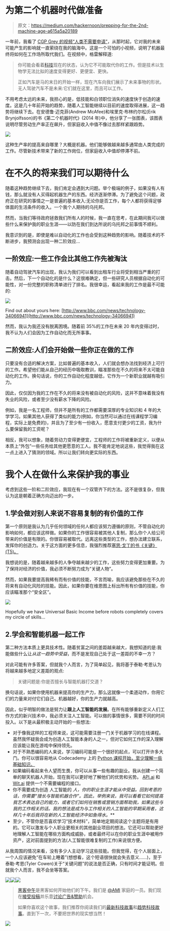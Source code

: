 # 为第二个机器时代做准备

> 原文：<https://medium.com/hackernoon/prepping-for-the-2nd-machine-age-a615a5a20189>

一年前，我看了 [CGP Grey 的视频“人类不需要申请”](https://www.youtube.com/watch?v=7Pq-S557XQU)，从那时起，它对我的未来可能产生的影响就一直萦绕在我的脑海中。这是一个可怕的小视频，说明了机器最终将如何在工作场所取代我们。在视频中，格雷解释道:

> 你可能会看着[科技](https://hackernoon.com/tagged/technology)现在的状态，认为它不可能取代你的工作。但是技术以生物学无法比拟的速度变得更好、更便宜、更快。
> 
> 正如汽车是马的末日的开始一样，现在汽车向我们展示了未来事物的形状。无人驾驶汽车不是未来:它们就在这里，而且可以工作。

不用考虑太远的未来，我担心的是，低技能和白领职位消失的速度快于创造的速度。这是几十年前开始的趋势，随着人工智能继续以目前的速度取得进展，这一趋势将继续下去。在安德鲁·迈克菲(Andrew McAfee)和埃里克·布林约尔松(Erik Brynjolfsson)的书《第二个机器时代》(2014 年)中，他分享了一张图表，该图表说明尽管劳动生产率正在飙升，但家庭收入中值不像过去那样紧跟趋势。

![](img/7da0c2c8ef315914d66047310005b10e.png)

这种生产率的提高来自哪里？大概是机器。他们能够做越来越多通常由人类完成的工作。尽管新技术带来了新的工作岗位，但家庭收入中值却停滞不前。

# 在不久的将来我们可以期待什么

随着这种趋势继续下去，我们肯定会遇到大问题。举个极端的例子，如果没有人有钱，那么就没有人买得起机器生产的东西。经济逐渐停滞。为了避免这个问题，政府正在研究的事情之一是普遍的基本收入:无论你是否工作，每个人都将获得足够体面的生活条件的收入。一个我个人期待的乌托邦。

然而，当我们等待政府拯救我们所有人的时候，我一直在思考，在此期间我可以做些什么来保护我的职业生涯——以防在我们到达所说的乌托邦之前事情不顺利。

我意识到的是，即使是难以自动化的工作也会受到这种趋势的影响。随着技术的不断进步，我预测会出现一种二阶效应…

## 一阶效应:一些工作会比其他工作先被淘汰

随着自动驾驶汽车的出现，我认为我们可以看到出租车行业将受到相当严重的打击。然后，下一个自动化的是什么？这很难确定，但一些研究人员根据自动化的可能性，对一份完整的职称清单进行了排名。我很幸运，看起来我的工作是最不可能的:

![](img/4b51aa7e1330531dfe7328d57eed0949.png)

Find out about yours here: [http://www.bbc.com/news/technology-34066941](http://www.bbc.com/news/technology-34066941)

然而，我认为我还没有脱离困境。随着前 35%的工作在未来 20 年内变得过时，我不认为人们会因为工作自动化而无所事事。

## 二阶效应:人们会开始做一些你正在做的工作

只要没有合适的解决方案，比如普遍的基本收入，人们就会想办法找到经济上可行的工作。希望他们能从自己的经历中吸取教训，瞄准那些在不久的将来不太可能自动化的工作。换句话说，你的工作自动化程度越低，它作为一个新职业就越有吸引力。

因此，仅仅因为我的工作在不久的将来没有被自动化的风险，这并不意味着我没有失业的风险，或者至少没有薪水下降的风险。

例如，我是一名工程师，但并不是所有的工作都需要深厚的专业知识和 4 年的大学学习。如果其他人获得了类似的能力(例如，你当然可以通过在线课程学习编程，实际上是免费的)，并且为了至少有一份收入，愿意支付更少的工资，我为什么要保留我的工资呢？

相反，我可以想象，随着劳动力变得更便宜，工程师的工作将被重新定义，以便从本质上“外包”一些任务给其他更愿意的工人。我不能肯定地说这些，我觉得我在这一点上进入了猜测的领域。所以让我们转向更实际的东西。

# 我个人在做什么来保护我的事业

考虑到这些一阶和二阶效应，我现在有一个双管齐下的方法。这不是很复杂，但我认为这是朝着正确方向迈出的一步。

## 1.学会做对别人来说不容易复制的有价值的工作

第一个原则是我认为几乎任何领域的任何人都应该努力遵循的原则，不管自动化的影响如何，都应该这样做。如果你的工作很容易被其他人复制，那么你个人给公司带来的价值是有限的。你很容易被取代。远离这些类型的工作，想办法建立联系，发挥你的创造力。关于这方面的更多信息，我强烈推荐[塞思·戈丁的书《关键》(T5)。](https://www.amazon.com/Linchpin-Are-Indispensable-Seth-Godin/dp/1591844096/)

我想说的是，随着越来越多的人争夺越来越少的工作，这些努力变得更加重要。为了保持对经济的价值，我必须不断努力成为“关键人物”。

然而，如果我要提高我稀有而有价值的技能，不言而喻，我应该避免那些在不久的将来有自动化风险的技能。因此，如果你要在维恩图上标出所有有价值的技能，你应该瞄准那个“安全区”。

![](img/4e023209684b43c9469581dc220e2ccf.png)

Hopefully we have Universal Basic Income before robots completely covers my circle of skills…

## 2.学会和智能机器一起工作

第二种方法本质上更具技术性。随着贫富之间的差距越来越大，我想知道的是:我能做些什么让*从这一趋势中受益*，而不是发现自己处于这一差距的不幸一方？

对此可能有许多答案，但就我个人而言，为了简单起见，我将基于泰勒·考恩认为将越来越多地定义差距的观点:

> 关键问题是:你是否擅长与智能机器打交道？

换句话说，如果你使用机器来提高你的生产力，那么这就像一个柔道动作，你用它们的力量来对付它们自己。机器越好，你的生产力就越高。

因此，似乎明智的做法是努力让**跟上人工智能的发展**。在所有能够重新定义人们工作方式的新兴技术中，我必须关注人工智能。可以做的事情很多，需要不同的时间投入。以下是从最积极主动开始的一些想法:

*   对于像我这样的工程师来说，这可能需要注册一门关于机器学习的在线课程。虽然我怀疑我会成为创造人工智能本身的人之一，但对它如何工作的深入理解应该能让我在游戏中保持领先。
*   对于不熟悉编码的人来说，学习编码可能是一个很好的起点，可以打开许多大门。你可以很容易地从 Codecademy 上的 [Python 课程开始，至少理解一些基础知识。](https://www.codecademy.com/learn/python)
*   如果编码看起来令人望而生畏，你可以从事一些有趣的副业。我从创建一个简单的聊天机器人开始，现在我可以更好地了解他们的优势和劣势。 [API.ai](http://api.ai) 和 [Wit.ai](http://wit.ai) 提供一个不需要编程的接口。
*   你不需要成为创造 人工智能的 ***人，你的职业生涯才能从中受益。回到考恩的话，你需要“擅长*与*智能机器合作”。因此，举例来说，我可以看看它如何提高我艺术表达自己的能力，或者它们如何在销售或营销方面帮助我，如果这些与我的工作相关的话。我的想法是**成为与工作相关的人工智能**的早期采用者，这样几十年后我将在新的人工智能经济中如鱼得水。***
*   至少，不管你是否喜欢学习“技术材料”，简单地定期阅读这个主题将是有用的。它可以激发与个人职业更相关的其他副业项目的想法。它还可以帮助更好地理解人工智能在哪些方面构成威胁，或者最终可以在你的职业生涯中被用作资产，这对前面提到的方法(人工智能很难复制的工作)来说很方便。

从我周围的情况来看，没有多少人主动学习这些技能。但我觉得，在个人层面上，一个人应该避免“在车轮上睡着”(想想看，这个短语很快就会失去意义……)，至于泰勒·考恩(Tyler Cowen)关于“关键问题”的说法是否正确，只有时间才能证明。但就我个人而言，我不会坐等答案。

[![](img/50ef4044ecd4e250b5d50f368b775d38.png)](http://bit.ly/HackernoonFB)[![](img/979d9a46439d5aebbdcdca574e21dc81.png)](https://goo.gl/k7XYbx)[![](img/2930ba6bd2c12218fdbbf7e02c8746ff.png)](https://goo.gl/4ofytp)

> [黑客中午](http://bit.ly/Hackernoon)是黑客如何开始他们的下午。我们是 [@AMI](http://bit.ly/atAMIatAMI) 家庭的一员。我们现在[接受投稿](http://bit.ly/hackernoonsubmission)并乐意[讨论广告&赞助](mailto:partners@amipublications.com)机会。
> 
> 如果你喜欢这个故事，我们推荐你阅读我们的[最新科技故事](http://bit.ly/hackernoonlatestt)和[趋势科技故事](https://hackernoon.com/trending)。直到下一次，不要把世界的现实想当然！

![](img/be0ca55ba73a573dce11effb2ee80d56.png)